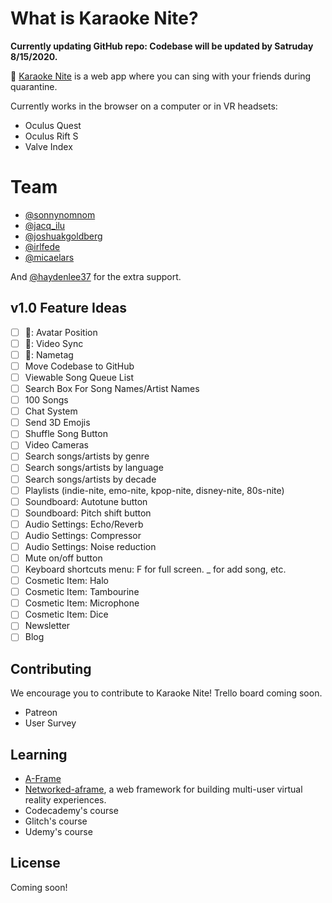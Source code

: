 # What is Karaoke Nite?

**Currently updating GitHub repo: Codebase will be updated by Satruday 8/15/2020.**

🔮 [Karaoke Nite](https://karaokenite.co) is a web app where you can sing with your friends during quarantine. 

Currently works in the browser on a computer or in VR headsets:

- Oculus Quest
- Oculus Rift S
- Valve Index

# Team

- [@sonnynomnom](https://twitter.com/sonnynomnom)
- [@jacq_ilu](https://twitter.com/jackieis_online)
- [@joshuakgoldberg](https://twitter.com/JoshuaKGoldberg)
- [@irlfede](https://twitter.com/irlfede)
- [@micaelars](https://www.behance.net/micaelars)

And [@haydenlee37](https://twitter.com/HaydenLee37) for the extra support.

## v1.0 Feature Ideas

- [ ] 🐛: Avatar Position
- [ ] 🐛: Video Sync
- [ ] 🐛: Nametag
- [ ] Move Codebase to GitHub
- [ ] Viewable Song Queue List
- [ ] Search Box For Song Names/Artist Names
- [ ] 100 Songs
- [ ] Chat System
- [ ] Send 3D Emojis
- [ ] Shuffle Song Button
- [ ] Video Cameras
- [ ] Search songs/artists by genre
- [ ] Search songs/artists by language
- [ ] Search songs/artists by decade
- [ ] Playlists (indie-nite, emo-nite, kpop-nite, disney-nite, 80s-nite)
- [ ] Soundboard: Autotune button
- [ ] Soundboard: Pitch shift button
- [ ] Audio Settings: Echo/Reverb
- [ ] Audio Settings: Compressor
- [ ] Audio Settings: Noise reduction
- [ ] Mute on/off button
- [ ] Keyboard shortcuts menu: F for full screen. _ for add song, etc.
- [ ] Cosmetic Item: Halo
- [ ] Cosmetic Item: Tambourine
- [ ] Cosmetic Item: Microphone
- [ ] Cosmetic Item: Dice
- [ ] Newsletter
- [ ] Blog

## Contributing

We encourage you to contribute to Karaoke Nite! Trello board coming soon.
- Patreon
- User Survey

## Learning

- [A-Frame](https://aframe.io)
- [Networked-aframe](https://github.com/networked-aframe/networked-aframe), a web framework for building multi-user virtual reality experiences.
- Codecademy's course
- Glitch's course
- Udemy's course

## License

Coming soon!
